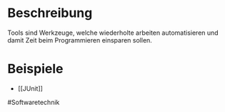 
# Beschreibung
Tools sind Werkzeuge, welche wiederholte arbeiten automatisieren und damit Zeit beim Programmieren einsparen sollen.

# Beispiele
- [[JUnit]]


#Softwaretechnik 